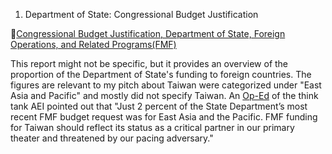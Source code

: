 

1. Department of State: Congressional Budget Justification

🔗[Congressional Budget Justification, Department of State, Foreign Operations, and Related Programs(FMF)](https://www.state.gov/wp-content/uploads/2021/05/FY-2022-State_USAID-Congressional-Budget-Justification.pdf)

This report might not be specific, but it provides an overview of the proportion of the Department of State's funding to foreign countries. The figures are relevant to my pitch about Taiwan were categorized under "East Asia and Pacific" and mostly did not specify Taiwan. An [Op-Ed](https://www.aei.org/op-eds/send-more-aid-to-taiwan-before-its-too-late/) of the think tank AEI pointed out that "Just 2 percent of the State Department’s most recent FMF budget request was for East Asia and the Pacific. FMF funding for Taiwan should reflect its status as a critical partner in our primary theater and threatened by our pacing adversary."
